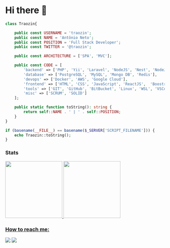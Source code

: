 # Hi there 👋

```php
class Traozin{

    public const USERNAME = 'traozin';
    public const NAME = 'Antônio Neto';
    public const POSITION = 'Full Stack Developer';
    public const TWITTER = '@traozin';

    public const ARCHITECTURE = ['SPA', 'MVC'];

    public const CODE = [
        'backend' => ['PHP', 'Yii', 'Laravel', 'NodeJS', 'Nest', 'NodeJS'],
        'database' => ['PostgreSQL', 'MySQL', 'Mongo DB', 'Redis'],
        'devops' => ['Docker', 'AWS', 'Google Cloud'],
        'frontend' => ['HTML', 'CSS', 'JavaScript', 'ReactJS',  'Boostrap'],
        'tools' => ['GIT', 'GitHub', 'BitBucket', 'Linux', 'WSL', 'VSCode'],
        'misc' => ['SCRUM', 'SOLID']
    ];

    public static function toString(): string {
        return self::NAME . ' | ' . self::POSITION;
    }
}

if (basename(__FILE__) == basename($_SERVER['SCRIPT_FILENAME'])) {
    echo Traozin::toString();
}
```

### Stats

<a href="https://github.com/traozin">
  <img height="180em" src="https://github-readme-stats.vercel.app/api?username=traozin&show_icons=true&theme=dark&count_private=true"/>
  <img height="180em" src="https://github-readme-stats.vercel.app/api/top-langs/?username=traozin&layout=compact&langs_count=6&theme=dark"/>

<div>  
  <h3>How to reach me:</h3>

  <a href ="mailto:acm.neto1999@gmail.com"><img src="https://img.shields.io/badge/-Gmail-%23333?style=for-the-badge&logo=gmail&logoColor=white" target="_blank"></a>
  <a href="https://www.linkedin.com/in/acmneto/" target="_blank"><img src="https://img.shields.io/badge/-LinkedIn-%230077B5?style=for-the-badge&logo=linkedin&logoColor=white" target="_blank"></a>  
</div>
